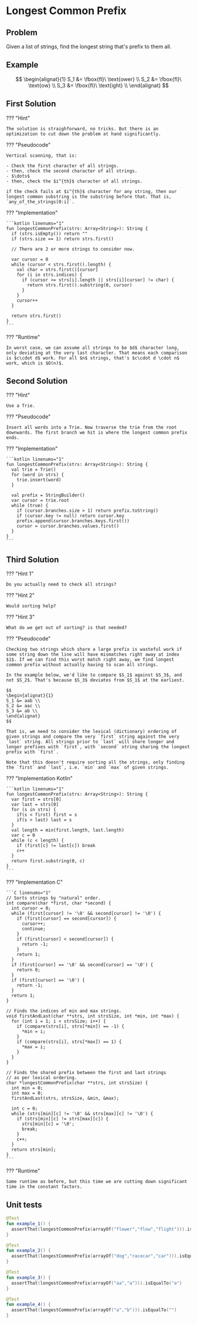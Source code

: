 # Longest Common Prefix

## Problem

Given a list of strings, find the longest string that's prefix to them all.

## Example

$$
\begin{alignat}{1}
S_1 &= \fbox{fl}\ \text{ower} \\
S_2 &= \fbox{fl}\ \text{ow} \\
S_3 &= \fbox{fl}\ \text{ight} \\
\end{alignat}
$$

## First Solution

??? "Hint"

    The solution is straighforward, no tricks. But there is an optimization to cut down the problem at hand significantly.

??? "Pseudocode"

    Vertical scanning, that is:

    - Check the first character of all strings.
    - then, check the second character of all strings.
    - $\dots$
    - then, check the $i^{th}$ character of all strings.

    if the check fails at $i^{th}$ character for any string, then our longest common substring is the substring before that. That is, `any_of_the_strings[0:i]`.

??? "Implementation"

    ```kotlin linenums="1"
    fun longestCommonPrefix(strs: Array<String>): String {
      if (strs.isEmpty()) return ""
      if (strs.size == 1) return strs.first()

      // There are 2 or more strings to consider now.

      var cursor = 0
      while (cursor < strs.first().length) {
        val char = strs.first()[cursor]
        for (i in strs.indices) {
          if (cursor >= strs[i].length || strs[i][cursor] != char) {
            return strs.first().substring(0, cursor)
          }
        }
        cursor++
      }

      return strs.first()
    }
    ```

??? "Runtime"

    In worst case, we can assume all strings to be $d$ character long, only deviating at the very last character. That means each comparison is $c\cdot d$ work. For all $n$ strings, that's $c\cdot d \cdot n$ work, which is $O(n)$.

## Second Solution

??? "Hint"

    Use a Trie.

??? "Pseudocode"

    Insert all words into a Trie. Now traverse the trie from the root downwards. The first branch we hit is where the longest common prefix ends.

??? "Implementation"

    ```kotlin linenums="1"
    fun longestCommonPrefix(strs: Array<String>): String {
      val trie = Trie()
      for (word in strs) {
        trie.insert(word)
      }

      val prefix = StringBuilder()
      var cursor = trie.root
      while (true) {
        if (cursor.branches.size > 1) return prefix.toString()
        if (cursor.key != null) return cursor.key
        prefix.append(cursor.branches.keys.first())
        cursor = cursor.branches.values.first()
      }
    }
    ```

## Third Solution

??? "Hint 1"

    Do you actually need to check all strings?

??? "Hint 2"

    Would sorting help?

??? "Hint 3"

    What do we get out of sorting? is that needed?

??? "Pseudocode"

    Checking two strings which share a large prefix is wasteful work if some string down the line will have mismatches right away at index $1$. If we can find this worst match right away, we find longest common prefix without actually having to scan all strings.

    In the example below, we'd like to compare $S_1$ against $S_3$, and not $S_2$. That's because $S_3$ deviates from $S_1$ at the earliest.

    $$
    \begin{alignat}{1}
    S_1 &= aab \\
    S_2 &= aac \\
    S_3 &= ab \\
    \end{alignat}
    $$

    That is, we need to consider the lexical (dictionary) ordering of given strings and compare the very `first` string against the very `last` string. All strings prior to `last` will share longer and longer prefixes with `first`, with `second` string sharing the longest prefix with `first`.

    Note that this doesn't require sorting all the strings, only finding the `first` and `last`, i.e. `min` and `max` of given strings.

??? "Implementation Kotlin"

    ```kotlin linenums="1"
    fun longestCommonPrefix(strs: Array<String>): String {
      var first = strs[0]
      var last = strs[0]
      for (s in strs) {
        if(s < first) first = s
        if(s > last) last = s
      }
      val length = min(first.length, last.length)
      var c = 0
      while (c < length) {
        if (first[c] != last[c]) break
        c++
      }
      return first.substring(0, c)
    }
    ```

??? "Implementation C"

    ```C linenums="1"
    // Sorts strings by "natural" order.
    int compare(char *first, char *second) {
      int cursor = 0;
      while (first[cursor] != '\0' && second[cursor] != '\0') {
        if (first[cursor] == second[cursor]) {
          cursor++;
          continue;
        }
        if (first[cursor] < second[cursor]) {
          return -1;
        }
        return 1;
      }
      if (first[cursor] == '\0' && second[cursor] == '\0') {
        return 0;
      }
      if (first[cursor] == '\0') {
        return -1;
      }
      return 1;
    }

    // Finds the indices of min and max strings.
    void firstAndLast(char **strs, int strsSize, int *min, int *max) {
      for (int i = 1; i < strsSize; i++) {
        if (compare(strs[i], strs[*min]) == -1) {
          *min = i;
        }
        if (compare(strs[i], strs[*max]) == 1) {
          *max = i;
        }
      }
    }

    // Finds the shared prefix between the first and last strings
    // as per lexical ordering.
    char *longestCommonPrefix(char **strs, int strsSize) {
      int min = 0;
      int max = 0;
      firstAndLast(strs, strsSize, &min, &max);

      int c = 0;
      while (strs[min][c] != '\0' && strs[max][c] != '\0') {
        if (strs[min][c] != strs[max][c]) {
          strs[min][c] = '\0';
          break;
        }
        c++;
      }
      return strs[min];
    }
    ```

??? "Runtime"

    Same runtime as before, but this time we are cutting down significant time in the constant factors.

## Unit tests

```kotlin linenums="1"
@Test
fun example_1() {
  assertThat(longestCommonPrefix(arrayOf("flower","flow","flight"))).isEqualTo("fl")
}

@Test
fun example_2() {
  assertThat(longestCommonPrefix(arrayOf("dog","racecar","car"))).isEqualTo("")
}

@Test
fun example_3() {
  assertThat(longestCommonPrefix(arrayOf("aa","a"))).isEqualTo("a")
}

@Test
fun example_4() {
  assertThat(longestCommonPrefix(arrayOf("a","b"))).isEqualTo("")
}
```
